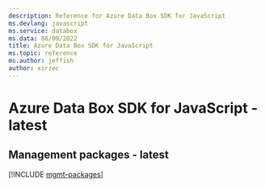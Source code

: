 ```yaml
---
description: Reference for Azure Data Box SDK for JavaScript
ms.devlang: javascript
ms.service: databox
ms.data: 08/09/2022
title: Azure Data Box SDK for JavaScript
ms.topic: reference
ms.author: jeffish
author: xirzec
---
```

# Azure Data Box SDK for JavaScript - latest

## Management packages - latest
[!INCLUDE [mgmt-packages](data-box-mgmt-index.md)]